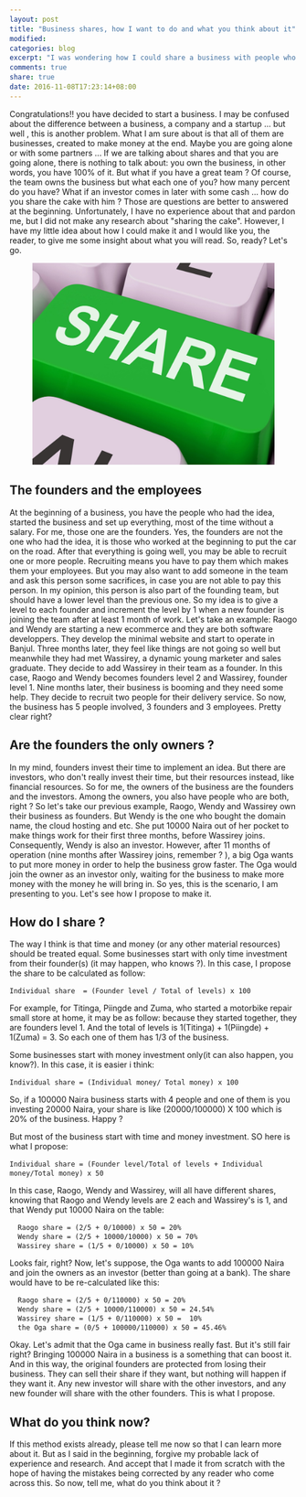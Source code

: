 ```yaml
---
layout: post
title: "Business shares, how I want to do and what you think about it"
modified:
categories: blog
excerpt: "I was wondering how I could share a business with people who are building it with me ... this is a proposition on how things can be done. I submit it to anyone who want to give me some feedbacks"
comments: true
share: true
date: 2016-11-08T17:23:14+08:00
---
```


Congratulations!! you have decided to start a business. I may be confused about the difference between a business, a company and a startup ... but well , this is another problem. What I am sure about is that all of them are businesses, created to make money at the end. Maybe you are going alone or with some partners ... If we are talking about shares and that you are going alone, there is nothing to talk about: you own the business, in other words, you have 100% of it. But what if you have a great team ? Of course, the team owns the business but what each one of you? how many percent do you have? What if an investor comes in later with some cash ... how do you share the cake with him ? Those are questions are better to answered at the beginning. Unfortunately, I have no experience about that and pardon me, but I did not make any research about "sharing the cake". However, I have my little idea about how I could make it and I would like you, the reader, to give me some insight about what you will read. So, ready? Let's go.

<figure class="one">
  <img src="/images/share.jpg" alt="image">
</figure>

## The founders and the employees
At the beginning of a business, you have the people who had the idea, started the business and set up everything, most of the time without a salary. For me, those one are the founders. Yes, the founders are not the one who had the idea, it is those who worked at the beginning to put the car on the road. After that everything is going well, you may be able to recruit one or more people. Recruiting means you have to pay them which makes them your employees. But you may also want to add someone in the team and ask this person some sacrifices, in case you are not able to pay this person. In my opinion, this person is also part of the founding team, but should have a lower level than the previous one. So my idea is to give a level to each founder and increment the level by 1 when a new founder is joining the team after at least 1 month of work. Let's take an example: Raogo and Wendy are starting a new ecommerce and they are both software developpers. They develop the minimal website and start to operate in Banjul. Three months later, they feel like things are not going so well but meanwhile they had met Wassirey, a dynamic young marketer and sales graduate. They decide to add Wassirey in their team as a founder. In this case, Raogo and Wendy becomes founders level 2 and Wassirey, founder level 1. Nine months later, their business is booming and they need some help. They decide to recruit two people for their delivery service. So now, the business has 5 people involved, 3 founders and 3 employees. Pretty clear right?

## Are the founders the only owners ?
In my mind, founders invest their time to implement an idea. But there are investors, who don't really invest their time, but their resources instead, like financial resources. So for me, the owners of the business are the founders and the investors. Among the owners, you also have people who are both, right ? So let's take our previous example, Raogo, Wendy and Wassirey own their business as founders. But Wendy is the one who bought the domain name, the cloud hosting and etc. She put 10000 Naira out of her pocket to make things work for their first three months, before Wassirey joins. Consequently, Wendy is also an investor. However, after 11 months of operation (nine months after Wassirey joins, remember ? ), a big Oga wants to put more money in order to help the business grow faster. The Oga would join the owner as an investor only, waiting for the business to make more money with the money he will bring in. So yes, this is the scenario, I am presenting to you. Let's see how I propose to make it.

## How do I share ?
The way I think is that time and money (or any other material resources) should be treated equal. Some businesses start with only time investment from their founder(s) (it may happen, who knows ?). In this case, I propose the share to be calculated as follow:

```
Individual share  = (Founder level / Total of levels) x 100
```

For example, for Titinga, Piingde and Zuma, who started a motorbike repair small store at home, it may be as follow: because they started together, they are founders level 1. And the total of levels is 1(Titinga) + 1(Piingde) + 1(Zuma) = 3. So each one of them has 1/3 of the business.

Some businesses start with money investment only(it can also happen, you know?). In this case, it is easier i think:
```
Individual share = (Individual money/ Total money) x 100
```
So, if a 100000 Naira business starts with 4 people and one of them is you investing 20000 Naira, your share is like (20000/100000) X 100 which is 20% of the business. Happy ?

But most of the business start with time and money investment. SO here is what I propose:
```
Individual share = (Founder level/Total of levels + Individual money/Total money) x 50
```
In this case, Raogo, Wendy and Wassirey, will all have different shares, knowing that Raogo and Wendy levels are 2 each and Wassirey's is 1, and that Wendy put 10000 Naira on the table:
```
  Raogo share = (2/5 + 0/10000) x 50 = 20%
  Wendy share = (2/5 + 10000/10000) x 50 = 70%
  Wassirey share = (1/5 + 0/10000) x 50 = 10%
```
Looks fair, right? Now, let's suppose, the Oga wants to add 100000 Naira and join the owners as an investor (better than going at a bank). The share would have to be re-calculated like this:
```
  Raogo share = (2/5 + 0/110000) x 50 = 20%
  Wendy share = (2/5 + 10000/110000) x 50 = 24.54%
  Wassirey share = (1/5 + 0/110000) x 50 =  10%
  the Oga share = (0/5 + 100000/110000) x 50 = 45.46%
```
Okay. Let's admit that the Oga came in business really fast. But it's still fair right? Bringing 100000 Naira in a business is a something that can boost it. And in this way, the original founders are protected from losing their business. They can sell their share if they want, but nothing will happen if they want it. Any new investor will share with the other investors, and any new founder will share with the other founders. This is what I propose.

## What do you think now?
If this method exists already, please tell me now so that I can learn more about it. But as I said in the beginning, forgive my probable lack of experience and research. And accept that I made it from scratch with the hope of having the mistakes being corrected by any reader who come across this. So now, tell me, what do you think about it ?
